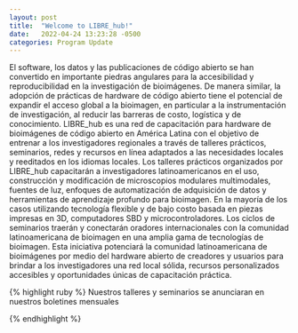 ```yaml
---
layout: post
title:  "Welcome to LIBRE_hub!"
date:   2022-04-24 13:23:28 -0500
categories: Program Update 
---
```

El software, los datos y las publicaciones de código abierto se han convertido en importante piedras angulares para la accesibilidad y reproducibilidad en la investigación de bioimágenes. De manera similar, la adopción de prácticas de hardware de código abierto tiene el potencial de expandir el acceso global a la bioimagen, en particular a la instrumentación de investigación, al reducir las barreras de costo, logística y de conocimiento. LIBRE_hub es una red de capacitación para hardware de bioimágenes de código abierto en América Latina con el objetivo de entrenar a los investigadores regionales a través de talleres prácticos, seminarios, redes y recursos en línea adaptados a las necesidades locales y reeditados en los idiomas locales. Los talleres prácticos organizados por LIBRE_hub capacitarán a investigadores latinoamericanos en el uso, construcción y modificación de microscopios modulares multimodales, fuentes de luz, enfoques de automatización de adquisición de datos y herramientas de aprendizaje profundo para bioimagen. En la mayoría de los casos utilizando tecnología  flexible y de bajo costo basada en piezas impresas en 3D, computadores SBD y microcontroladores. Los ciclos de seminarios traerán y conectarán oradores internacionales con la comunidad latinoamericana de bioimagen en una amplia gama de tecnologías de bioimagen. 
Esta iniciativa potenciará la comunidad latinoamericana de bioimágenes por medio del hardware abierto de creadores y usuarios para brindar a los investigadores una red local sólida, recursos personalizados accesibles y oportunidades únicas de capacitación práctica.




{% highlight ruby %}
Nuestros talleres y seminarios se anunciaran 
en nuestros boletines mensuales

{% endhighlight %}

[jekyll-docs]: https://jekyllrb.com/docs/home
[jekyll-gh]:   https://github.com/jekyll/jekyll
[jekyll-talk]: https://talk.jekyllrb.com/
